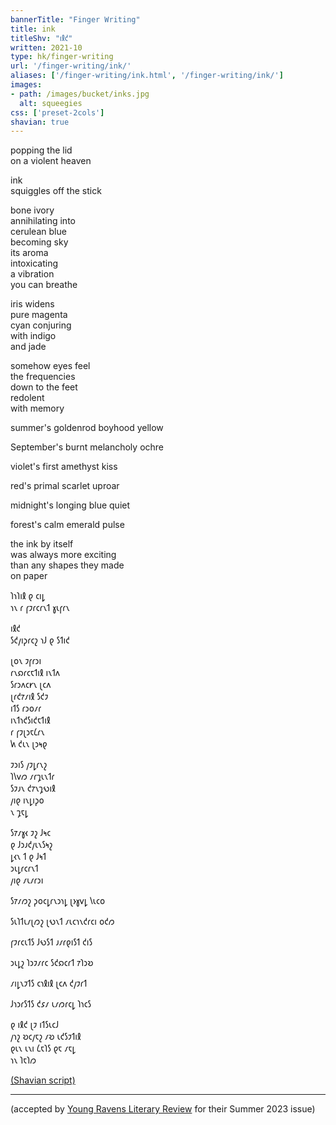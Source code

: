 ```yaml
---
bannerTitle: "Finger Writing" 
title: ink 
titleShv: "𐑦𐑙𐑒"
written: 2021-10
type: hk/finger-writing
url: '/finger-writing/ink/'
aliases: ['/finger-writing/ink.html', '/finger-writing/ink/']
images:
- path: /images/bucket/inks.jpg 
  alt: squeegies
css: ['preset-2cols']
shavian: true
---
```


<div class="latin">

popping the lid  
on a violent heaven  

ink  
squiggles off the stick  

bone ivory   
annihilating into  
cerulean blue  
becoming sky  
its aroma  
intoxicating  
a vibration  
you can breathe  

iris widens  
pure magenta  
cyan conjuring  
with indigo  
and jade  

somehow eyes feel  
the frequencies  
down to the feet  
redolent  
with memory
  
summer's goldenrod boyhood yellow  
  
September's burnt melancholy ochre  

violet's first amethyst kiss  
  
red's primal scarlet uproar  
  
midnight's longing blue quiet

forest's calm emerald pulse

the ink by itself  
was always more exciting  
than any shapes they made  
on paper  

</div>

<div class="shavian">

𐑐𐑪𐑐𐑦𐑙 𐑞 𐑤𐑦𐑛  
𐑪𐑯 𐑩 𐑝𐑲𐑩𐑤𐑩𐑯𐑑 𐑣𐑧𐑝𐑩𐑯

𐑦𐑙𐑒  
𐑕𐑒𐑢𐑦𐑜𐑩𐑤𐑟 𐑪𐑓 𐑞 𐑕𐑑𐑦𐑒

𐑚𐑴𐑯 𐑲𐑝𐑩𐑮𐑦  
𐑩𐑯𐑸𐑩𐑤𐑱𐑑𐑦𐑙 𐑦𐑯𐑑𐑵  
𐑕𐑩𐑮𐑵𐑤𐑾𐑯 𐑚𐑤𐑵  
𐑚𐑩𐑒𐑳𐑥𐑦𐑙 𐑕𐑒𐑲  
𐑦𐑑𐑕 𐑩𐑮𐑴𐑥𐑩  
𐑦𐑯𐑑𐑪𐑒𐑕𐑦𐑒𐑱𐑑𐑦𐑙  
𐑩 𐑝𐑲𐑚𐑮𐑱𐑖𐑩𐑯  
𐑿 𐑒𐑧𐑯 𐑚𐑮𐑰𐑞

𐑲𐑮𐑦𐑕 𐑢𐑲𐑛𐑩𐑯𐑟  
𐑐𐑘𐑫𐑼 𐑥𐑩𐑡𐑧𐑯𐑑𐑩  
𐑕𐑲𐑨𐑯 𐑒𐑳𐑯𐑡𐑻𐑦𐑙  
𐑢𐑦𐑞 𐑦𐑯𐑛𐑦𐑜𐑴  
𐑯 𐑡𐑱𐑛

𐑕𐑳𐑥𐑣𐑬 𐑲𐑟 𐑓𐑰𐑤  
𐑞 𐑓𐑮𐑨𐑒𐑢𐑧𐑯𐑕𐑰𐑟  
𐑛𐑬𐑯 𐑑 𐑞 𐑓𐑰𐑑  
𐑮𐑧𐑛𐑩𐑤𐑩𐑯𐑑  
𐑢𐑦𐑞 𐑥𐑧𐑥𐑩𐑮𐑦

𐑕𐑳𐑥𐑼𐑟 𐑜𐑴𐑤𐑛𐑩𐑯𐑮𐑪𐑛 𐑚𐑶𐑣𐑫𐑛 𐑘𐑧𐑤𐑴  

𐑕𐑧𐑐𐑑𐑧𐑥𐑚𐑼𐑟 𐑚𐑻𐑯𐑑 𐑥𐑧𐑤𐑪𐑯𐑒𐑩𐑤𐑦 𐑴𐑒𐑼

𐑝𐑲𐑩𐑤𐑧𐑑𐑕 𐑓𐑻𐑕𐑑 𐑨𐑥𐑩𐑞𐑦𐑕𐑑 𐑒𐑦𐑕

𐑮𐑧𐑛𐑟 𐑐𐑮𐑲𐑥𐑩𐑤 𐑕𐑒𐑸𐑤𐑩𐑑 𐑳𐑐𐑮𐑹

𐑥𐑦𐑛𐑯𐑲𐑑𐑕 𐑤𐑪𐑙𐑦𐑙 𐑚𐑤𐑵 𐑒𐑢𐑲𐑩𐑑

𐑓𐑪𐑮𐑩𐑕𐑑𐑕 𐑒𐑭𐑥 𐑧𐑥𐑼𐑩𐑤𐑛 𐑐𐑪𐑤𐑕

𐑞 𐑦𐑙𐑒 𐑚𐑲 𐑦𐑑𐑕𐑧𐑤𐑓  
𐑢𐑪𐑟 𐑹𐑤𐑢𐑱𐑟 𐑥𐑹 𐑧𐑒𐑕𐑲𐑑𐑦𐑙  
𐑞𐑧𐑯 𐑧𐑯𐑦 𐑖𐑱𐑐𐑕 𐑞𐑱 𐑥𐑱𐑛  
𐑪𐑯 𐑐𐑱𐑐𐑼

[(Shavian script)](/shavian/intro)

</div>

***
(accepted by [Young Ravens Literary Review](https://www.youngravensliteraryreview.org/yr18-hugh-carroll.html) for their Summer 2023 issue)
